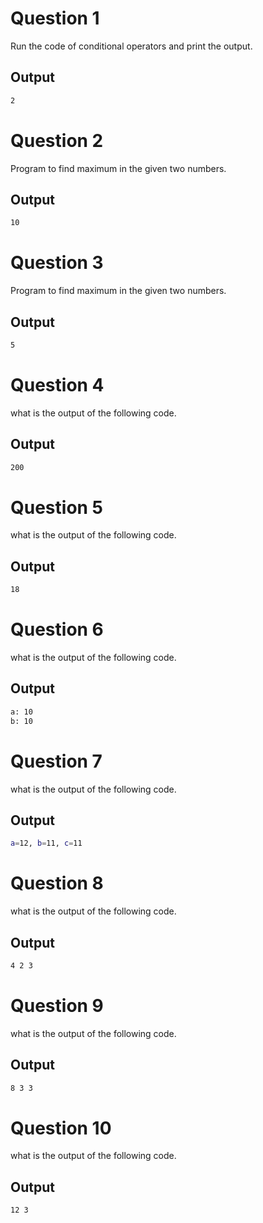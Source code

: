 
# Question 1

Run the code of conditional operators and print the output.


## Output

```bash 
2
```


# Question 2

Program to find maximum in the given two numbers. 

## Output

```bash 
10
```
# Question 3

Program to find maximum in the given two numbers. 
## Output

```bash 
5
```
# Question 4

what is the output of the following code.

## Output

```bash 
200
```
# Question 5

what is the output of the following code.

## Output

```bash 
18
```
# Question 6

what is the output of the following code.

## Output

```bash 
a: 10
b: 10
```

# Question 7

what is the output of the following code.

## Output

```bash 
a=12, b=11, c=11
```
# Question 8

what is the output of the following code.

## Output

```bash 
4 2 3
```
# Question 9

what is the output of the following code.

## Output

```bash 
8 3 3
```
# Question 10

what is the output of the following code.

## Output

```bash 
12 3
```